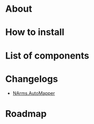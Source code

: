 About
===

How to install
===

List of components
===

Changelogs
===

*  [NArms.AutoMapper](https://github.com/Eskat0n/NArms/blob/master/src/NArms.AutoMapper/CHANGELOG.md)

Roadmap
===